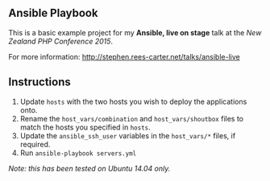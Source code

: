 ## Ansible Playbook

This is a basic example project for my **Ansible, live on stage** talk at the
*New Zealand PHP Conference 2015*.

For more information: <http://stephen.rees-carter.net/talks/ansible-live>

## Instructions

1. Update `hosts` with the two hosts you wish to deploy the applications onto.
2. Rename the `host_vars/combination` and `host_vars/shoutbox` files to match the hosts you specified in `hosts`.
3. Update the `ansible_ssh_user` variables in the `host_vars/*` files, if required.
4. Run `ansible-playbook servers.yml`

*Note: this has been tested on Ubuntu 14.04 only.*
